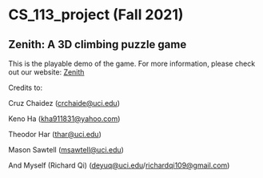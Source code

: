 # CS_113_project (Fall 2021)
## Zenith: A 3D climbing puzzle game
This is the playable demo of the game. For more information, please check out our website: [Zenith](https://sites.google.com/view/zenithgame/home?authuser=0)

Credits to:

Cruz Chaidez ([crchaide@uci.edu](crchaide@uci.edu))

Keno Ha ([kha911831@yahoo.com](kha911831@yahoo.com))

Theodor Har ([thar@uci.edu](thar@uci.edu))

Mason Sawtell ([msawtell@uci.edu](msawtell@uci.edu))

And Myself (Richard Qi) ([deyuq@uci.edu](deyuq@uci.edu)/[richardqi109@gmail.com](richardqi109@gmail.com))
